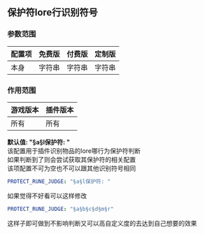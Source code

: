 ## 保护符lore行识别符号

### 参数范围

| 配置项 | 免费版 | 付费版 | 定制版 |
|-----|-----|-----|-----|
| 本身  | 字符串 | 字符串 | 字符串 |

### 作用范围

| 游戏版本 | 插件版本 |
|------|------|
| 所有   | 所有   |

**默认值: "§a§l保护符: "** \
该配置用于插件识别物品的lore哪行为保护符判断\
如果判断到了则会尝试获取其保护符的相关配置\
该项配置不可为空也不可以跟其他识别符号相同

```yaml line-numbers
PROTECT_RUNE_JUDGE: "§a§l保护符: "
```

如果觉得不好看可以这样修改

```yaml line-numbers
PROTECT_RUNE_JUDGE: "§a§b§c§d§m§r"
```

这样子即可做到不影响判断又可以高自定义度的去达到自己想要的效果